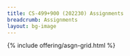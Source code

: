 ```yaml
---
title: CS-499+900 (202230) Assignments
breadcrumb: Assignments
layout: bg-image
---
```

{% include offering/asgn-grid.html %}
